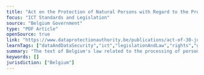 ```yaml
---
title: "Act on the Protection of Natural Persons with Regard to the Processing of Personal Data"
focus: "ICT Standards and Legislation"
source: "Belgium Government"
type: "PDF Article"
openSource: true
link: "https://www.dataprotectionauthority.be/publications/act-of-30-july-2018.pdf"
learnTags: ["dataAndDataSecurity","ict","legislationAndLaw","rights","government"]
summary: "The text of Belgium's law related to the processing of personal data."
keywords: []
jurisdiction: ["Belgium"]
---
```

